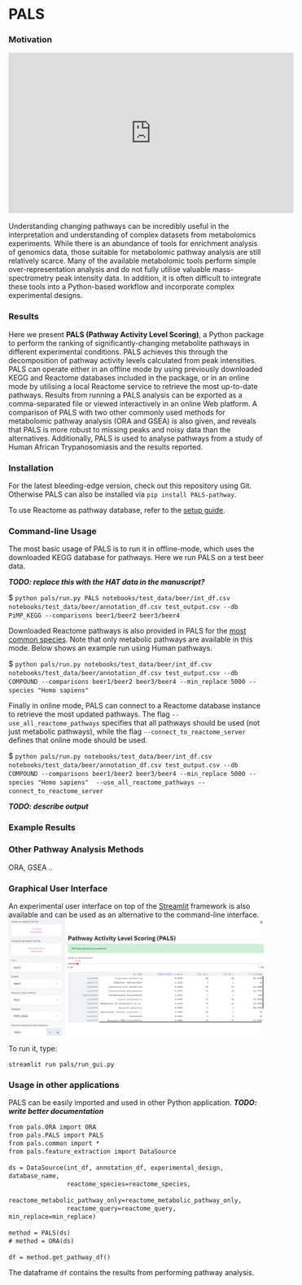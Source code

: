 # PALS

### Motivation

<iframe width="560" height="315" src="https://www.youtube.com/embed/XP4wsoInh4E" frameborder="0" allow="accelerometer; autoplay; encrypted-media; gyroscope; picture-in-picture" allowfullscreen></iframe>

Understanding changing pathways can be incredibly useful in the interpretation and understanding of complex datasets from metabolomics experiments. While there is an abundance of tools for enrichment analysis of genomics data, those suitable for metabolomic pathway analysis are still relatively scarce.  Many of the available metabolomic tools perform simple over-representation analysis and do not fully utilise valuable mass-spectrometry peak intensity data. In addition, it is often difficult to integrate these tools into a Python-based workflow and incorporate complex experimental designs.

### Results

Here we present **PALS (Pathway Activity Level Scoring)**, a Python package to perform the ranking of significantly-changing metabolite pathways in different experimental conditions. PALS achieves this through the decomposition of pathway activity levels calculated from peak intensities. PALS can operate either in an offline mode by using previously downloaded KEGG and Reactome databases included in the package, or in an online mode by utilising a local Reactome service to retrieve the most up-to-date pathways. Results from running a PALS analysis can be exported as a comma-separated file or viewed interactively in an online Web platform. A comparison of PALS with two other commonly used methods for metabolomic pathway analysis (ORA and GSEA) is also given, and reveals that PALS is more robust to missing peaks and noisy data than the alternatives. Additionally, PALS is used to analyse pathways from a study of Human African Trypanosomiasis and the results reported.

### Installation

For the latest bleeding-edge version, check out this repository using Git.
Otherwise PALS can also be installed via `pip install PALS-pathway`.

To use Reactome as pathway database, refer to the [setup guide](setup_guide.md).

### Command-line Usage

The most basic usage of PALS is to run it in offline-mode, which uses the downloaded KEGG database for pathways. Here we run PALS on a test beer data.

***TODO: replace this with the HAT data in the manuscript?***

$ `python pals/run.py PALS notebooks/test_data/beer/int_df.csv notebooks/test_data/beer/annotation_df.csv test_output.csv --db PiMP_KEGG --comparisons beer1/beer2 beer3/beer4`

Downloaded Reactome pathways is also provided in PALS for the [most common species](https://github.com/glasgowcompbio/PALS/tree/master/pals/data/reactome/metabolic_pathways/COMPOUND). Note that only metabolic pathways are available in this mode. Below shows an example run using Human pathways.
 
$ `python pals/run.py notebooks/test_data/beer/int_df.csv notebooks/test_data/beer/annotation_df.csv test_output.csv --db COMPOUND --comparisons beer1/beer2 beer3/beer4 --min_replace 5000 --species "Homo sapiens"`

Finally in online mode, PALS can connect to a Reactome database instance to retrieve the most updated pathways. The flag `--use_all_reactome_pathways` specifies that all pathways should be used (not just metabolic pathways), while the flag `--connect_to_reactome_server` defines that online mode should be used.

$ `python pals/run.py notebooks/test_data/beer/int_df.csv notebooks/test_data/beer/annotation_df.csv test_output.csv --db COMPOUND --comparisons beer1/beer2 beer3/beer4 --min_replace 5000 --species "Homo sapiens"  --use_all_reactome_pathways --connect_to_reactome_server`

***TODO: describe output***

### Example Results

### Other Pathway Analysis Methods

ORA, GSEA ..

### Graphical User Interface

An experimental user interface on top of the [Streamlit](https://www.streamlit.io/) framework is also available and can be used as an alternative to the command-line interface.
![GUI](images/Capture.PNG?raw=true "Data Explorer")

To run it, type:
```
streamlit run pals/run_gui.py
```

### Usage in other applications

PALS can be easily imported and used in other Python application. 
***TODO: write better documentation***

```
from pals.ORA import ORA
from pals.PALS import PALS
from pals.common import *
from pals.feature_extraction import DataSource

ds = DataSource(int_df, annotation_df, experimental_design, database_name,
                reactome_species=reactome_species,
                reactome_metabolic_pathway_only=reactome_metabolic_pathway_only,
                reactome_query=reactome_query, min_replace=min_replace)

method = PALS(ds)
# method = ORA(ds) 

df = method.get_pathway_df()
```

The dataframe `df` contains the results from performing pathway analysis.